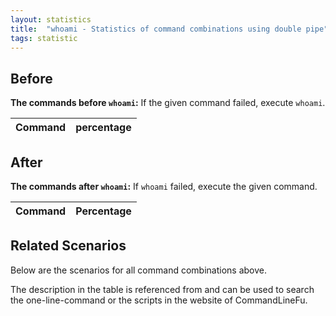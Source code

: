 ```yaml
---
layout: statistics
title:  "whoami - Statistics of command combinations using double pipe"
tags: statistic
---
```


## Before

__The commands before `whoami`:__ If the given command failed, execute `whoami`.

| Command | percentage |
|--------|--------|



## After

__The commands after `whoami`:__ If `whoami` failed, execute the given command.

| Command | Percentage | 
|-------|--------|



## Related Scenarios

Below are the scenarios for all command combinations above.

The description in the table is referenced from and can be used to search the one-line-command or the scripts in the website of CommandLineFu.




